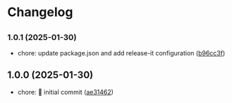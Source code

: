 # Changelog

## <small>1.0.1 (2025-01-30)</small>

* chore: update package.json and add release-it configuration ([b96cc3f](https://github.com/vuejsco/vscode-vuejs-generator/commit/b96cc3f))

## 1.0.0 (2025-01-30)

* chore: :tada: initial commit ([ae31462](https://github.com/vuejsco/vscode-vuejs-generator/commit/ae31462))
